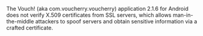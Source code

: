 The Vouch! (aka com.voucherry.voucherry) application 2.1.6 for Android does not verify X.509 certificates from SSL servers, which allows man-in-the-middle attackers to spoof servers and obtain sensitive information via a crafted certificate.